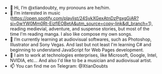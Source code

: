 - 👋 Hi, I’m @xtiandoubty, my pronouns are he/him.
- 👀 I’m interested in music (https://open.spotify.com/playlist/24SykXGexAtnDzPgxgGiAR?si=0wYW0Mm0Rt-EizflEOBetA&utm_source=copy-link&dl_branch=1), reading medievial, adventure,
      and suspense stories, but most of the time I'm reading manga. I also like compose my own songs.
- 🌱 I’m currently learning at audiovisual softwares, such as Photoshop, Illustrator and Sony Vegas. And last but not least I'm learning C# and beginning to understand JavaScript
      for Web Pages development.
- 💞️ I aim to work at technologies enterprises, like Microsoft, Google, Intel, NVIDIA, etc... And also I'd like to be a musician and audiovisual artist. 
- 📫 You can find me on Telegram: @XtianDoubts

<!---
xtiandoubty/xtiandoubty is a ✨ special ✨ repository because its `README.md` (this file) appears on your GitHub profile.
You can click the Preview link to take a look at your changes.
--->
